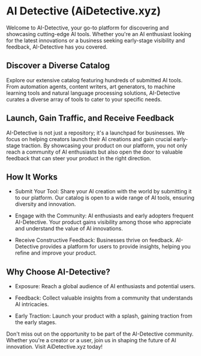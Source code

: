 # AI Detective (AiDetective.xyz)

Welcome to AI-Detective, your go-to platform for discovering and showcasing cutting-edge AI tools. Whether you're an AI enthusiast looking for the latest innovations or a business seeking early-stage visibility and feedback, AI-Detective has you covered.

## Discover a Diverse Catalog

Explore our extensive catalog featuring hundreds of submitted AI tools. From automation agents, content writers, art generators, to machine learning tools and natural language processing solutions, AI-Detective curates a diverse array of tools to cater to your specific needs.

## Launch, Gain Traffic, and Receive Feedback

AI-Detective is not just a repository; it's a launchpad for businesses. We focus on helping creators launch their AI creations and gain crucial early-stage traction. By showcasing your product on our platform, you not only reach a community of AI enthusiasts but also open the door to valuable feedback that can steer your product in the right direction.

## How It Works

- Submit Your Tool: Share your AI creation with the world by submitting it to our platform. Our catalog is open to a wide range of AI tools, ensuring diversity and innovation.

- Engage with the Community: AI enthusiasts and early adopters frequent AI-Detective. Your product gains visibility among those who appreciate and understand the value of AI innovations.

- Receive Constructive Feedback: Businesses thrive on feedback. AI-Detective provides a platform for users to provide insights, helping you refine and improve your product.

## Why Choose AI-Detective?

- Exposure: Reach a global audience of AI enthusiasts and potential users.

- Feedback: Collect valuable insights from a community that understands AI intricacies.

- Early Traction: Launch your product with a splash, gaining traction from the early stages.

Don't miss out on the opportunity to be part of the AI-Detective community. Whether you're a creator or a user, join us in shaping the future of AI innovation. Visit AiDetective.xyz today!
